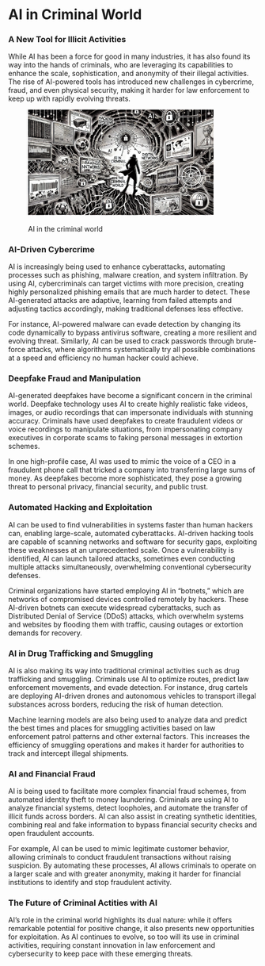 # AI in Criminal World

### A New Tool for Illicit Activities

While AI has been a force for good in many industries, it has also found its way into the hands of criminals, who are leveraging its capabilities to enhance the scale, sophistication, and anonymity of their illegal activities. The rise of AI-powered tools has introduced new challenges in cybercrime, fraud, and even physical security, making it harder for law enforcement to keep up with rapidly evolving threats.

<div align="left">

<figure><img src="../../.gitbook/assets/image (3) (1) (1).png" alt="" width="375"><figcaption><p>AI in the criminal world</p></figcaption></figure>

</div>

### AI-Driven Cybercrime

AI is increasingly being used to enhance cyberattacks, automating processes such as phishing, malware creation, and system infiltration. By using AI, cybercriminals can target victims with more precision, creating highly personalized phishing emails that are much harder to detect. These AI-generated attacks are adaptive, learning from failed attempts and adjusting tactics accordingly, making traditional defenses less effective.

For instance, AI-powered malware can evade detection by changing its code dynamically to bypass antivirus software, creating a more resilient and evolving threat. Similarly, AI can be used to crack passwords through brute-force attacks, where algorithms systematically try all possible combinations at a speed and efficiency no human hacker could achieve.

### Deepfake Fraud and Manipulation

AI-generated deepfakes have become a significant concern in the criminal world. Deepfake technology uses AI to create highly realistic fake videos, images, or audio recordings that can impersonate individuals with stunning accuracy. Criminals have used deepfakes to create fraudulent videos or voice recordings to manipulate situations, from impersonating company executives in corporate scams to faking personal messages in extortion schemes.

In one high-profile case, AI was used to mimic the voice of a CEO in a fraudulent phone call that tricked a company into transferring large sums of money. As deepfakes become more sophisticated, they pose a growing threat to personal privacy, financial security, and public trust.

### Automated Hacking and Exploitation

AI can be used to find vulnerabilities in systems faster than human hackers can, enabling large-scale, automated cyberattacks. AI-driven hacking tools are capable of scanning networks and software for security gaps, exploiting these weaknesses at an unprecedented scale. Once a vulnerability is identified, AI can launch tailored attacks, sometimes even conducting multiple attacks simultaneously, overwhelming conventional cybersecurity defenses.

Criminal organizations have started employing AI in “botnets,” which are networks of compromised devices controlled remotely by hackers. These AI-driven botnets can execute widespread cyberattacks, such as Distributed Denial of Service (DDoS) attacks, which overwhelm systems and websites by flooding them with traffic, causing outages or extortion demands for recovery.

### AI in Drug Trafficking and Smuggling

AI is also making its way into traditional criminal activities such as drug trafficking and smuggling. Criminals use AI to optimize routes, predict law enforcement movements, and evade detection. For instance, drug cartels are deploying AI-driven drones and autonomous vehicles to transport illegal substances across borders, reducing the risk of human detection.

Machine learning models are also being used to analyze data and predict the best times and places for smuggling activities based on law enforcement patrol patterns and other external factors. This increases the efficiency of smuggling operations and makes it harder for authorities to track and intercept illegal shipments.

### AI and Financial Fraud

AI is being used to facilitate more complex financial fraud schemes, from automated identity theft to money laundering. Criminals are using AI to analyze financial systems, detect loopholes, and automate the transfer of illicit funds across borders. AI can also assist in creating synthetic identities, combining real and fake information to bypass financial security checks and open fraudulent accounts.

For example, AI can be used to mimic legitimate customer behavior, allowing criminals to conduct fraudulent transactions without raising suspicion. By automating these processes, AI allows criminals to operate on a larger scale and with greater anonymity, making it harder for financial institutions to identify and stop fraudulent activity.

### The Future of Criminal Actities with AI

AI’s role in the criminal world highlights its dual nature: while it offers remarkable potential for positive change, it also presents new opportunities for exploitation. As AI continues to evolve, so too will its use in criminal activities, requiring constant innovation in law enforcement and cybersecurity to keep pace with these emerging threats.
